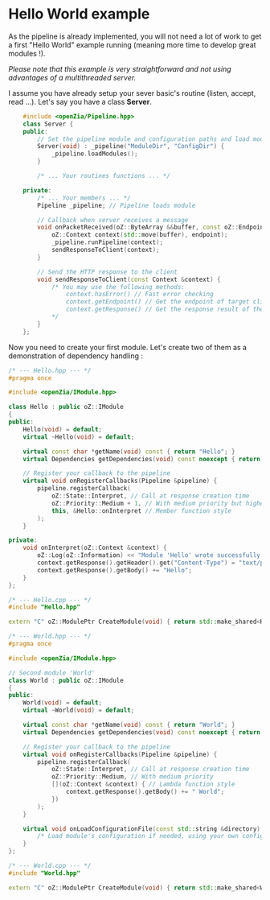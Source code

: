 # Hello World example
As the pipeline is already implemented, you will not need a lot of work to get a first "Hello World" example running (meaning more time to develop great modules !).

*Please note that this example is very straightforward and not using advantages of a multithreaded server.*

I assume you have already setup your sever basic's routine (listen, accept, read ...).
Let's say you have a class **Server**.
```C++
	#include <openZia/Pipeline.hpp>
	class Server {
	public:
		// Set the pipeline module and configuration paths and load modules
		Server(void) : _pipeline("ModuleDir", "ConfigDir") {
			_pipeline.loadModules();
		}

		/* ... Your routines functions ... */

	private:
		/* ... Your members ... */
		Pipeline _pipeline; // Pipeline loads module

		// Callback when server receives a message
		void onPacketReceived(oZ::ByteArray &&buffer, const oZ::Endpoint endpoint) {
			oZ::Context context(std::move(buffer), endpoint);
			_pipeline.runPipeline(context);
			sendResponseToClient(context);
		}

		// Send the HTTP response to the client
		void sendResponseToClient(const Context &context) {
			/* You may use the following methods:
				context.hasError() // Fast error checking
				context.getEndpoint() // Get the endpoint of target client
				context.getResponse() // Get the response result of the pipeline
			*/
		}
	};
```

Now you need to create your first module. Let's create two of them as a demonstration of dependency handling :
```C++
/* --- Hello.hpp --- */
#pragma once

#include <openZia/IModule.hpp>

class Hello : public oZ::IModule
{
public:
	Hello(void) = default;
	virtual ~Hello(void) = default;

	virtual const char *getName(void) const { return "Hello"; }
	virtual Dependencies getDependencies(void) const noexcept { return { "World" }; }

	// Register your callback to the pipeline
	virtual void onRegisterCallbacks(Pipeline &pipeline) {
		pipeline.registerCallback(
			oZ::State::Interpret, // Call at response creation time
			oZ::Priority::Medium + 1, // With medium priority but higher than 'World' module
			this, &Hello::onInterpret // Member function style
		);
	}

private:
	void onInterpret(oZ::Context &context) {
		oZ::Log(oZ::Information) << "Module 'Hello' wrote successfully its message";
		context.getResponse().getHeader().get("Content-Type") = "text/plain";
		context.getResponse().getBody() += "Hello";
	}
};

/* --- Hello.cpp --- */
#include "Hello.hpp"

extern "C" oZ::ModulePtr CreateModule(void) { return std::make_shared<Hello>(); }
```

```C++
/* --- World.hpp --- */
#pragma once

#include <openZia/IModule.hpp>

// Second module 'World'
class World : public oZ::IModule
{
public:
	World(void) = default;
	virtual ~World(void) = default;

	virtual const char *getName(void) const { return "World"; }
	virtual Dependencies getDependencies(void) const noexcept { return { "Hello" }; }

	// Register your callback to the pipeline
	virtual void onRegisterCallbacks(Pipeline &pipeline) {
		pipeline.registerCallback(
			oZ::State::Interpret, // Call at response creation time
			oZ::Priority::Medium, // With medium priority
			[](oZ::Context &context) { // Lambda function style
				context.getResponse().getBody() += " World";
			})
		);
	}

	virtual void onLoadConfigurationFile(const std::string &directory) {
		/* Load module's configuration if needed, using your own configuration loader */
	}
};

/* --- World.cpp --- */
#include "World.hpp"

extern "C" oZ::ModulePtr CreateModule(void) { return std::make_shared<World>(); }
```